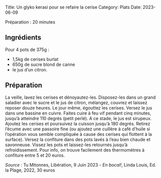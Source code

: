 Title: Un glyko kerasi pour se refaire la cerise
Category: Plats
Date: 2023-06-09

Préparation : 20 minutes

## Ingrédients

Pour 4 pots de 375g :

* 1,5kg de cerises burlat
* 650g de sucre blond de canne
* le jus d’un citron. 

## Préparation

La veille, lavez les cerises et dénoyautez-les. Disposez-les dans un grand saladier avec le sucre
et le jus de citron, mélangez, couvrez et laissez reposer douze heures. Le jour même, égouttez les
cerises. Versez le jus dans une bassine en cuivre. Faites cuire à feu vif pendant cinq minutes,
jusqu’à atteindre 110 degrés (petit perlé). A ce stade, le jus est sirupeux. Ajoutez les cerises
et poursuivez la cuisson jusqu’à 180 degrés. Retirez l’écume avec une passoire fine (ou ajoutez
une cuillère à café d’huile si l’opération vous semble compliquée à cause des cerises qui flottent
à la surface). Versez la confiture dans des pots lavés à l’eau bien chaude et savonneuse. Vissez
les pots et laissez-les retournés jusqu’à refroidissement. Pour info, on trouve facilement des
thermomètres à confiture entre 5 et 20 euros.

*Source :* Tu Mitonnes, Libération, 9 Juin 2023 - *En bocal!*, Linda Louis, Ed. la Plage, 2022, 30 euros
